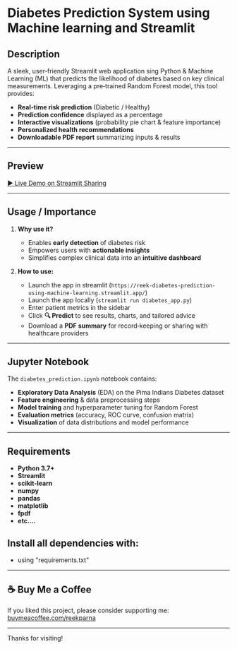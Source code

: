 # Diabetes Prediction System using Machine learning and Streamlit

## Description
A sleek, user‑friendly Streamlit web application sing Python &amp; Machine Learning (ML) that predicts the likelihood of diabetes based on key clinical measurements. Leveraging a pre‑trained Random Forest model, this tool provides:
- **Real‑time risk prediction** (Diabetic / Healthy)  
- **Prediction confidence** displayed as a percentage  
- **Interactive visualizations** (probability pie chart & feature importance)  
- **Personalized health recommendations**  
- **Downloadable PDF report** summarizing inputs & results  

---

## Preview
[▶️ Live Demo on Streamlit Sharing](https://reek-diabetes-prediction-using-machine-learning.streamlit.app/)

---

## Usage / Importance
1. **Why use it?**  
   - Enables **early detection** of diabetes risk  
   - Empowers users with **actionable insights**  
   - Simplifies complex clinical data into an **intuitive dashboard**  

2. **How to use:**
   - Launch the app in streamlit (`https://reek-diabetes-prediction-using-machine-learning.streamlit.app/`)  
   - Launch the app locally (`streamlit run diabetes_app.py`)  
   - Enter patient metrics in the sidebar  
   - Click **🔍 Predict** to see results, charts, and tailored advice  
   - Download a **PDF summary** for record‑keeping or sharing with healthcare providers  

---

## Jupyter Notebook
The `diabetes_prediction.ipynb` notebook contains:
- **Exploratory Data Analysis** (EDA) on the Pima Indians Diabetes dataset  
- **Feature engineering** & data preprocessing steps  
- **Model training** and hyperparameter tuning for Random Forest  
- **Evaluation metrics** (accuracy, ROC curve, confusion matrix)  
- **Visualization** of data distributions and model performance  

---

## Requirements
- **Python 3.7+**  
- **Streamlit**  
- **scikit-learn**  
- **numpy**  
- **pandas**  
- **matplotlib**  
- **fpdf**
- **etc....**

## Install all dependencies with:
- using "requirements.txt"

---

## ☕ Buy Me a Coffee
If you liked this project, please consider supporting me:  
[buymeacoffee.com/reekparna](https://www.buymeacoffee.com/reekparna)

---

Thanks for visiting!
